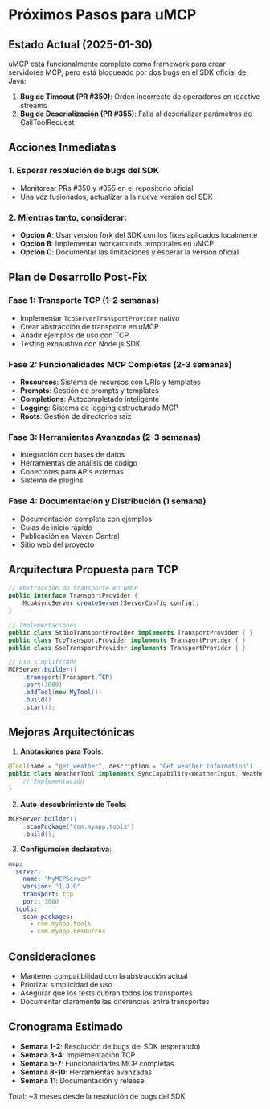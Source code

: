 # Próximos Pasos para uMCP

## Estado Actual (2025-01-30)

uMCP está funcionalmente completo como framework para crear servidores MCP, pero está bloqueado por dos bugs en el SDK oficial de Java:

1. **Bug de Timeout (PR #350)**: Orden incorrecto de operadores en reactive streams
2. **Bug de Deserialización (PR #355)**: Falla al deserializar parámetros de CallToolRequest

## Acciones Inmediatas

### 1. Esperar resolución de bugs del SDK
- Monitorear PRs #350 y #355 en el repositorio oficial
- Una vez fusionados, actualizar a la nueva versión del SDK

### 2. Mientras tanto, considerar:
- **Opción A**: Usar versión fork del SDK con los fixes aplicados localmente
- **Opción B**: Implementar workarounds temporales en uMCP
- **Opción C**: Documentar las limitaciones y esperar la versión oficial

## Plan de Desarrollo Post-Fix

### Fase 1: Transporte TCP (1-2 semanas)
- Implementar `TcpServerTransportProvider` nativo
- Crear abstracción de transporte en uMCP
- Añadir ejemplos de uso con TCP
- Testing exhaustivo con Node.js SDK

### Fase 2: Funcionalidades MCP Completas (2-3 semanas)
- **Resources**: Sistema de recursos con URIs y templates
- **Prompts**: Gestión de prompts y templates
- **Completions**: Autocompletado inteligente
- **Logging**: Sistema de logging estructurado MCP
- **Roots**: Gestión de directorios raíz

### Fase 3: Herramientas Avanzadas (2-3 semanas)
- Integración con bases de datos
- Herramientas de análisis de código
- Conectores para APIs externas
- Sistema de plugins

### Fase 4: Documentación y Distribución (1 semana)
- Documentación completa con ejemplos
- Guías de inicio rápido
- Publicación en Maven Central
- Sitio web del proyecto

## Arquitectura Propuesta para TCP

```java
// Abstracción de transporte en uMCP
public interface TransportProvider {
    McpAsyncServer createServer(ServerConfig config);
}

// Implementaciones
public class StdioTransportProvider implements TransportProvider { }
public class TcpTransportProvider implements TransportProvider { }
public class SseTransportProvider implements TransportProvider { }

// Uso simplificado
MCPServer.builder()
    .transport(Transport.TCP)
    .port(3000)
    .addTool(new MyTool())
    .build()
    .start();
```

## Mejoras Arquitectónicas

1. **Anotaciones para Tools**:
```java
@Tool(name = "get_weather", description = "Get weather information")
public class WeatherTool implements SyncCapability<WeatherInput, WeatherOutput> {
    // Implementación
}
```

2. **Auto-descubrimiento de Tools**:
```java
MCPServer.builder()
    .scanPackage("com.myapp.tools")
    .build();
```

3. **Configuración declarativa**:
```yaml
mcp:
  server:
    name: "MyMCPServer"
    version: "1.0.0"
    transport: tcp
    port: 3000
  tools:
    scan-packages:
      - com.myapp.tools
      - com.myapp.resources
```

## Consideraciones

- Mantener compatibilidad con la abstracción actual
- Priorizar simplicidad de uso
- Asegurar que los tests cubran todos los transportes
- Documentar claramente las diferencias entre transportes

## Cronograma Estimado

- **Semana 1-2**: Resolución de bugs del SDK (esperando)
- **Semana 3-4**: Implementación TCP
- **Semana 5-7**: Funcionalidades MCP completas
- **Semana 8-10**: Herramientas avanzadas
- **Semana 11**: Documentación y release

Total: ~3 meses desde la resolución de bugs del SDK